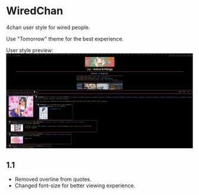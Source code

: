 # WiredChan
4chan user style for wired people.

Use "Tomorrow" theme for the best experience.



User style preview:
![Preview](/preview.png)

## 1.1
* Removed overline from quotes.
* Changed font-size for better viewing experience.
